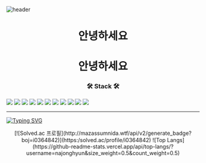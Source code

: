![header](https://capsule-render.vercel.app/api?type=rect&height=100&section=header&text=Profile🤖&fontSize=50&fontColor=FFFFFF&color=0:82E8CF,100:EDFC74&font=Redressed)


<h1 align="center">안녕하세요</h1>
<h1 style="font-family: Gaegu;" align="center">안녕하세요</h1>
<h3 align="center">🛠 Stack 🛠</h3>


<div style="display: inline-block;" align="center">
    <img src="https://img.shields.io/badge/Java-bf2e24?style=flat-square&logo=Java&logoColor=white" />
    <img src="https://img.shields.io/badge/Spring-6DB33F?style=flat-square&logo=Spring&logoColor=white" />
    <img src="https://img.shields.io/badge/Spring%20Boot-6DB33F?style=flat-square&logo=Spring%20Boot&logoColor=white" />
    <img src="https://img.shields.io/badge/MySQL-4479A1?style=flat-square&logo=MySQL&logoColor=white" />
</div>

<div style="display: inline-block;" align="center">
    <img src="https://img.shields.io/badge/node.js-339933?style=flat-square&logo=Node.js&logoColor=white" />
    <img src="https://img.shields.io/badge/JavaScript-F7DF1E?style=flat-square&logo=JavaScript&logoColor=white" />
    <img src="https://img.shields.io/badge/TypeScript-3178C6?style=flat-square&logo=TypeScript&logoColor=white" />
</div>

<div style="display: inline-block;" align="center">
    <img src="https://img.shields.io/badge/Vue.js-4FC08D?style=flat&logo=Vue.js&logoColor=white" />
    <img src="https://img.shields.io/badge/React-61DAFB?style=flat&logo=React&logoColor=white" />
    <img src="https://img.shields.io/badge/Flutter-02569B?style=flat&logo=Flutter&logoColor=white" />
    <img src="https://img.shields.io/badge/React%20Native-0088CC?style=flat&logo=React&logoColor=white" />
</div>

---


[![Typing SVG](https://readme-typing-svg.herokuapp.com/?color=000000&lines=안녕하세여&font=Gaegu&size=30&fontColor=000000)](https://git.io/typing-svg)

<div align="center">
    [![Solved.ac
    프로필](http://mazassumnida.wtf/api/v2/generate_badge?boj=i0364842)](https:/solved.ac/profile/i0364842)
    ![Top Langs](https://github-readme-stats.vercel.app/api/top-langs/?username=najonghyun&size_weight=0.5&count_weight=0.5)
</div>


